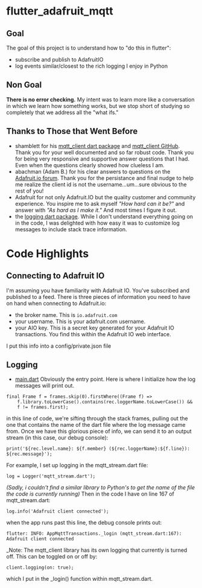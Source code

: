 # flutter_adafruit_mqtt

## Goal
The goal of this project is to understand how to "do this in flutter":
- subscribe and publish to AdafruitIO
- log events similar/closest to the rich logging I enjoy in Python
## Non Goal
__There is no error checking.__  My intent was to learn more like a conversation in which we learn how something works, but we stop short of studying so completely that we address all the "what ifs."
## Thanks to Those that Went Before  
- shamblett for his [mqtt_client dart package](https://pub.dartlang.org/packages/mqtt_client) and [mqtt_client GitHub](https://github.com/shamblett/mqtt_client).  Thank you for your well documented and so far robust code.  Thank you for being very responsive and supportive answer questions that I had.  Even when the questions clearly showed how clueless I am.  
- abachman (Adam B.) for his clear answers to questions on the [Adafruit.io forum](https://forums.adafruit.com/viewforum.php?f=56).  Thank you for the persistance and final nudge to help me realize the client id is not the username...um...sure obvious to the rest of you!
- Adafruit for not only Adafruit.IO but the quality customer and community experience.  You inspire me to ask myself _"How hard can it be?"_ and answer with _"As hard as I make it."_ And most times I figure it out.
- the [logging dart package](https://pub.dartlang.org/packages/logging).  While I don't understand everything going on in the code, I was delighted with how easy it was to customize log messages to include stack trace information.
# Code Highlights
## Connecting to Adafruit IO
I'm assuming you have familiarity with Adafruit IO.  You've subscribed and published to a feed.  There is three pieces of information you need to have on hand when connecting to Adafruit.io:
- the broker name.  This is ```io.adafruit.com```
- your username.  This is your adafruit.com username.
- your AIO key.  This is a secret key generated for your Adafruit IO transactions.  You find this within the Adafruit IO web interface.

I put this info into a config/private.json file
## Logging
- [main.dart]() Obviously the entry point.  Here is where I initialize how the log messages will print out.  
```
final Frame f = frames.skip(0).firstWhere((Frame f) =>
    f.library.toLowerCase().contains(rec.loggerName.toLowerCase()) &&
    f != frames.first);
```     
in this line of code, we're sifting through the stack frames, pulling out the one that contains the name of the dart file where the log message came from.  Once we have this glorious piece of info, we can send it to an output stream (in this case, our debug console):  
```
print('${rec.level.name}: ${f.member} (${rec.loggerName}:${f.line}): ${rec.message}');    
```
For example, I set up logging in the mqtt_stream.dart file:
```
log = Logger('mqtt_stream.dart');
```
_(Sadly, i couldn't find a similar library to Python's to get the name of the file the code is currently running)_
Then in the code I have on line 167 of mqtt_stream.dart:  
```
log.info('Adafruit client connected');
```
when the app runs past this line, the debug console prints out:
```
flutter: INFO: AppMqttTransactions._login (mqtt_stream.dart:167): Adafruit client connected
```
_Note: The mqtt_client library has its own logging that currently is turned off.  This can be toggled on or off by:  
```
client.logging(on: true);
```
which I put in the _login() function within mqtt_stream.dart.



